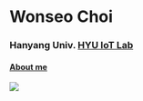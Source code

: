 # Wonseo Choi
### Hanyang Univ. [HYU IoT Lab](https://hokeun.github.io/research/)
#### [About me](https://wonseo-c.github.io/about/)
<img src="https://img.shields.io/badge/Apple-000000?style=flat-square&logo=Apple&logoColor=white"/>
